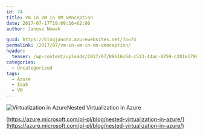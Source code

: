 ```yaml
---
id: 74
title: Vm in VM in VM VMnception
date: 2017-07-17T19:09:16+02:00
author: Janusz Nowak

guid: https://blogjanono.azurewebsites.net/?p=74
permalink: /2017/07/vm-in-vm-in-vm-vmnception/
header:
  teaser: /wp-content/uploads/2017/07/88616c64-c513-44ac-8259-c201e1798106.png
categories:
  - Uncategorized
tags:
  - Azure
  - IaaS
  - VM
---
```


![Virtualization in Azure](https://azurecomcdn.azureedge.net/mediahandler/acomblog/media/Default/blog/88616c64-c513-44ac-8259-c201e1798106.png)Nested Virtualization in Azure

[https://azure.microsoft.com/pl-pl/blog/nested-virtualization-in-azure/](https://azure.microsoft.com/pl-pl/blog/nested-virtualization-in-azure/)

